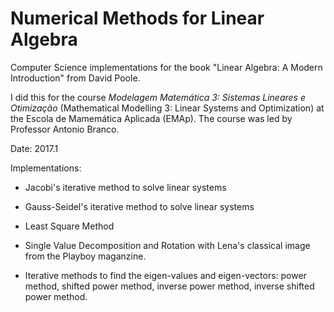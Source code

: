 # Numerical Methods for Linear Algebra

Computer Science implementations for the book "Linear Algebra: A Modern Introduction" from David Poole.

I did this for the course *Modelagem Matemática 3: Sistemas Lineares e Otimização* (Mathematical Modelling 3: Linear Systems and Optimization)
at the Escola de Mamemática Aplicada (EMAp). The course was led by Professor Antonio Branco.

Date: 2017.1

Implementations:

* Jacobi's iterative method to solve linear systems

* Gauss-Seidel's iterative method to solve linear systems

* Least Square Method

* Single Value Decomposition and Rotation with Lena's classical image from the Playboy maganzine.

* Iterative methods to find the eigen-values and eigen-vectors: power method, shifted power method, inverse power method, inverse shifted power method.
